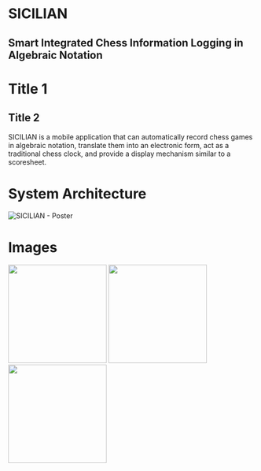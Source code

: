 # SICILIAN
## Smart Integrated Chess Information Logging in Algebraic Notation

Title 1
========================
Title 2 
------------------------

SICILIAN is a mobile application that can automatically record chess games in algebraic notation, translate them into an electronic form, act as a traditional chess clock, and provide a display mechanism similar to a scoresheet.

# System Architecture

![SICILIAN - Poster](https://github.com/Resonance001/sicilian_chess_recognition/assets/60764656/3052afd5-e3ed-4543-b131-4c030e3f3e8e)


# Images

<p float="left">
  <img src="https://github.com/Resonance001/sicilian_chess_recognition/assets/60764656/f1b3cbfc-17dd-4325-ae37-d4d4d4a16496" width="200" />
  <img src="https://github.com/Resonance001/sicilian_chess_recognition/assets/60764656/2de24c6b-66e8-413b-82e0-3d5954f8fd01" width="200" /> 
  <img src="https://github.com/Resonance001/sicilian_chess_recognition/assets/60764656/4fd6de2a-001b-4de7-98be-ed07867ab89a" width="200" />
</p>
